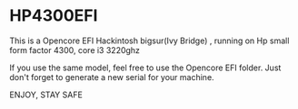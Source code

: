 # HP4300EFI
This is a Opencore EFI Hackintosh bigsur(Ivy Bridge) , running on Hp small form factor 4300, core i3 3220ghz

If you use the same model, feel free to use the Opencore EFI folder. Just don't forget to generate a new serial for your machine.

ENJOY, STAY SAFE

